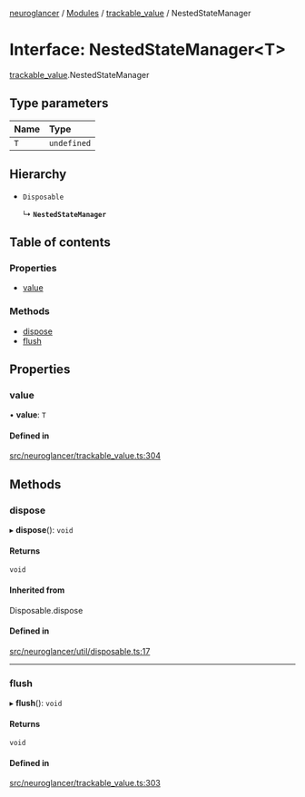 [neuroglancer](../README.md) / [Modules](../modules.md) / [trackable\_value](../modules/trackable_value.md) / NestedStateManager

# Interface: NestedStateManager<T\>

[trackable_value](../modules/trackable_value.md).NestedStateManager

## Type parameters

| Name | Type |
| :------ | :------ |
| `T` | `undefined` |

## Hierarchy

- `Disposable`

  ↳ **`NestedStateManager`**

## Table of contents

### Properties

- [value](trackable_value.NestedStateManager.md#value)

### Methods

- [dispose](trackable_value.NestedStateManager.md#dispose)
- [flush](trackable_value.NestedStateManager.md#flush)

## Properties

### value

• **value**: `T`

#### Defined in

[src/neuroglancer/trackable_value.ts:304](https://github.com/ActiveBrainAtlas2/neuroglancer/blob/8fef58ad/src/neuroglancer/trackable_value.ts#L304)

## Methods

### dispose

▸ **dispose**(): `void`

#### Returns

`void`

#### Inherited from

Disposable.dispose

#### Defined in

[src/neuroglancer/util/disposable.ts:17](https://github.com/ActiveBrainAtlas2/neuroglancer/blob/8fef58ad/src/neuroglancer/util/disposable.ts#L17)

___

### flush

▸ **flush**(): `void`

#### Returns

`void`

#### Defined in

[src/neuroglancer/trackable_value.ts:303](https://github.com/ActiveBrainAtlas2/neuroglancer/blob/8fef58ad/src/neuroglancer/trackable_value.ts#L303)
